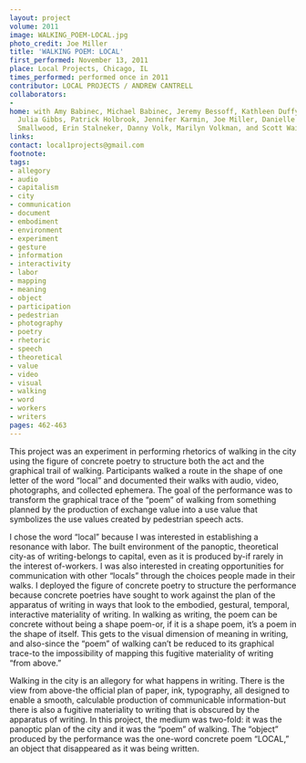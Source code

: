 ```yaml
---
layout: project
volume: 2011
image: WALKING_POEM-LOCAL.jpg
photo_credit: Joe Miller
title: 'WALKING POEM: LOCAL'
first_performed: November 13, 2011
place: Local Projects, Chicago, IL
times_performed: performed once in 2011
contributor: LOCAL PROJECTS / ANDREW CANTRELL
collaborators:
- 
home: with Amy Babinec, Michael Babinec, Jeremy Bessoff, Kathleen Duffy, Scott Foley,
  Julia Gibbs, Patrick Holbrook, Jennifer Karmin, Joe Miller, Danielle Paz, Casey
  Smallwood, Erin Stalneker, Danny Volk, Marilyn Volkman, and Scott Waitukaitis
links: 
contact: local1projects@gmail.com
footnote: 
tags:
- allegory
- audio
- capitalism
- city
- communication
- document
- embodiment
- environment
- experiment
- gesture
- information
- interactivity
- labor
- mapping
- meaning
- object
- participation
- pedestrian
- photography
- poetry
- rhetoric
- speech
- theoretical
- value
- video
- visual
- walking
- word
- workers
- writers
pages: 462-463
---
```


This project was an experiment in performing rhetorics of walking in the city using the figure of concrete poetry to structure both the act and the graphical trail of walking. Participants walked a route in the shape of one letter of the word “local” and documented their walks with audio, video, photographs, and collected ephemera. The goal of the performance was to transform the graphical trace of the “poem” of walking from something planned by the production of exchange value into a use value that symbolizes the use values created by pedestrian speech acts. 

I chose the word “local” because I was interested in establishing a resonance with labor. The built environment of the panoptic, theoretical city-as of writing-belongs to capital, even as it is produced by-if rarely in the interest of-workers. I was also interested in creating opportunities for communication with other “locals” through the choices people made in their walks. I deployed the figure of concrete poetry to structure the performance because concrete poetries have sought to work against the plan of the apparatus of writing in ways that look to the embodied, gestural, temporal, interactive materiality of writing. In walking as writing, the poem can be concrete without being a shape poem-or, if it is a shape poem, it’s a poem in the shape of itself. This gets to the visual dimension of meaning in writing, and also-since the “poem” of walking can’t be reduced to its graphical trace-to the impossibility of mapping this fugitive materiality of writing “from above.” 

Walking in the city is an allegory for what happens in writing. There is the view from above-the official plan of paper, ink, typography, all designed to enable a smooth, calculable production of communicable information-but there is also a fugitive materiality to writing that is obscured by the apparatus of writing. In this project, the medium was two-fold: it was the panoptic plan of the city and it was the “poem” of walking. The “object” produced by the performance was the one-word concrete poem “LOCAL,” an object that disappeared as it was being written. 
